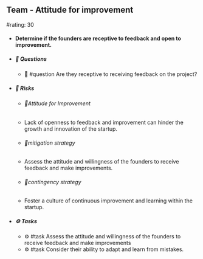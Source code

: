 ## Team - Attitude for improvement
#rating: 30
- #### Determine if the founders are receptive to feedback and open to improvement.
- ##### 💭 Questions
  - 💭 #question Are they receptive to receiving feedback on the project?
- ##### 🚨 Risks

  - ###### 🚨Attitude for Improvement
  - Lack of openness to feedback and improvement can hinder the growth and innovation of the startup.
  - ###### 🚨mitigation strategy
  - Assess the attitude and willingness of the founders to receive feedback and make improvements.
  - ###### 🚨contingency strategy
  - Foster a culture of continuous improvement and learning within the startup.
- ##### ⚙️ Tasks
  - ⚙️ #task Assess the attitude and willingness of the founders to receive feedback and make improvements
  - ⚙️ #task  Consider their ability to adapt and learn from mistakes.


